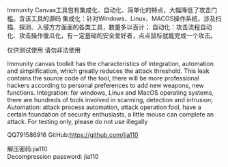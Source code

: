 Immunity Canvas工具包有集成化、自动化、简单化的特点，大幅降低了攻击门槛。含该工具的源码
集成化：针对Windows、Linux、MACOS操作系统，涉及扫描、探测、入侵方方面面的各类工具，数量多以百计；
自动化：攻击流程自动化、攻击操作傻瓜化，有一定基础的安全爱好者，点点鼠标就能完成一个攻击。

仅供测试使用 请勿非法使用  

Immunity canvas toolkit has the characteristics of integration, automation and simplification, which greatly reduces the attack threshold. This leak contains the source code of the tool, there will be more professional hackers according to personal preferences to add new weapons, new functions.
Integration: for windows, Linux and MacOS operating systems, there are hundreds of tools involved in scanning, detection and intrusion;
Automation: attack process automation, attack operation fool, have a certain foundation of security enthusiasts, a little mouse can complete an attack.
For testing only, please do not use illegally

QQ791586916
GitHub:https://github.com/jia110

解压密码:jia110    
Decompression password: jia110

